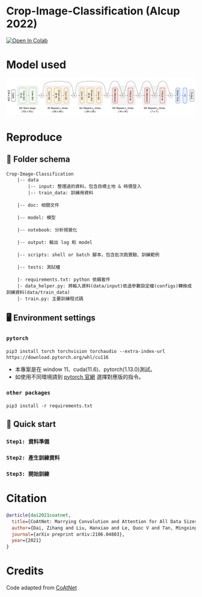 # Crop-Image-Classification (AIcup 2022)
[![Open In Colab](https://colab.research.google.com/assets/colab-badge.svg)](https://colab.research.google.com/drive/15kOuZZaUoDG33LCQCy-qHHHROab0ViiZ?usp=sharing)

# Model used
![](doc\fig\image\Coatnet.png)
# Reproduce
## 📁 Folder schema 
```
Crop-Image-Classification
    |-- data 
        |-- input: 整理過的資料，包含目標土地 & 時價登入
        |-- train_data: 訓練用資料

    |-- doc: 相關文件

    |-- model: 模型

    |-- notebook: 分析視覺化

    |-- output: 輸出 log 和 model

    |-- scripts: shell or batch 腳本，包含批次跑實驗、訓練範例

    |-- tests: 測試檔

    |- requirements.txt: python 依賴套件
    |- data_helper.py: 將輸入資料(data/input)依造參數設定檔(configs)轉換成訓練資料(data/train_data)
    |- train.py: 主要訓練程式碼
```
## 🖥️ Environment settings 
### `pytorch`
```shell
pip3 install torch torchvision torchaudio --extra-index-url https://download.pytorch.org/whl/cu116
```
- 本專案是在 window 11、cuda(11.6)、pytorch(1.13.0)測試。
- 如使用不同環境請到 [pytorch 官網](https://pytorch.org/) 選擇對應版的指令。

### `other packages`
```shell
pip3 install -r requirements.txt
```
## 🙋 Quick start 
### `Step1: 資料準備`


### `Step2: 產生訓練資料`


### `Step3: 開始訓練`
# Citation
```bibtex
@article{dai2021coatnet,
  title={CoAtNet: Marrying Convolution and Attention for All Data Sizes},
  author={Dai, Zihang and Liu, Hanxiao and Le, Quoc V and Tan, Mingxing},
  journal={arXiv preprint arXiv:2106.04803},
  year={2021}
}
```

# Credits

Code adapted from [CoAtNet](https://github.com/chinhsuanwu/coatnet-pytorch)
